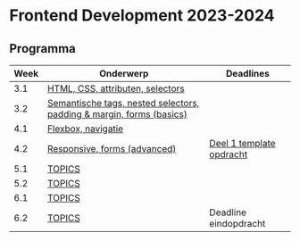 # Frontend Development 2023-2024

## Programma

| Week | Onderwerp                                                                           | Deadlines                                            | 
|------|-------------------------------------------------------------------------------------|------------------------------------------------------|
| 3.1    | [HTML, CSS, attributen, selectors](./week3-1)                                     |                                                      |
| 3.2    | [Semantische tags, nested selectors, padding & margin, forms (basics)](./week3-2) |                                                      |
| 4.1    | [Flexbox, navigatie](./week4-1)    |                                              |                                                      |
| 4.2    | [Responsive, forms (advanced)](./week4-2)                                         | [Deel 1 template opdracht](https://feedbackfruits.com)          | 
| 5.1    | [TOPICS](./week5-1)                                                               |                                                      | 
| 5.2    | [TOPICS](./week5-2)                                                               |          | 
| 6.1    | [TOPICS](./week6-1)                                                               |                                                      | 
| 6.2    | [TOPICS](./week6-2) | Deadline eindopdracht                                       | [Deel 2 template opdracht](https://feedbackfruits.com)          | 

